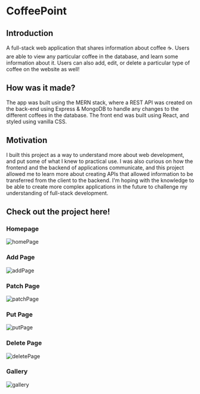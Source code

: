 # CoffeePoint

## Introduction
A full-stack web application that shares information about coffee ☕. Users are able to view any particular coffee in the database, and learn some information about
it. Users can also add, edit, or delete a particular type of coffee on the website as well!

## How was it made?
The app was built using the MERN stack, where a REST API was created on the back-end using Express & MongoDB to handle any changes to the different coffees in the 
database. The front end was built using React, and styled using vanilla CSS. 

## Motivation
I built this project as a way to understand more about web development, and put some of what I knew to practical use. I was also curious on how the frontend and 
the backend of applications communicate, and this project allowed me to learn more about creating APIs that allowed information to be transferred from the client to the backend. I'm hoping with the knowledge to be able to create more complex applications in the future to challenge my understanding of full-stack development.

## Check out the project here!

### Homepage

![homePage](https://user-images.githubusercontent.com/64620385/208265390-400175a6-9714-4e7a-96bb-69be01f219f3.png)

### Add Page

![addPage](https://user-images.githubusercontent.com/64620385/208265498-7844e4ca-7869-4050-97ca-cbfed138373d.png)

### Patch Page

![patchPage](https://user-images.githubusercontent.com/64620385/208265616-b8e5317d-3ee6-456d-8afd-75185907d5ad.png)

### Put Page

![putPage](https://user-images.githubusercontent.com/64620385/208265618-92b32c9e-3733-4f0b-b082-e873db2a28c1.png)


### Delete Page

![deletePage](https://user-images.githubusercontent.com/64620385/208265621-383f4caf-e497-4db2-b389-050eced28921.png)


### Gallery

![gallery](https://user-images.githubusercontent.com/64620385/208265623-544ca6c6-b92e-48b6-9dc5-446094b96c8c.png)
